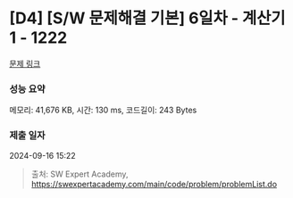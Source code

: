 # [D4] [S/W 문제해결 기본] 6일차 - 계산기1 - 1222 

[문제 링크](https://swexpertacademy.com/main/code/problem/problemDetail.do?contestProbId=AV14mbSaAEwCFAYD) 

### 성능 요약

메모리: 41,676 KB, 시간: 130 ms, 코드길이: 243 Bytes

### 제출 일자

2024-09-16 15:22



> 출처: SW Expert Academy, https://swexpertacademy.com/main/code/problem/problemList.do